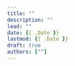 ```yaml
---
title: ""
description: ""
lead: ""
date: {{ .Date }}
lastmod: {{ .Date }}
draft: true
authors: [""]
---
```


